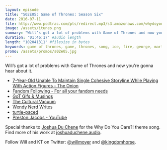 ```yaml
---
layout: episode
title: "S02E05: Game of Thrones: Season Six"
date: 2016-07-11
file: http://www.podtrac.com/pts/redirect.mp3/s3.amazonaws.com/whydoyoucare.fm/Why+Do+You+Care+-+S02E05.mp3
image: /assets/itunes.png
summary: "Will’s got a lot of problems with Game of Thrones and now you're gonna hear about it."
duration: "01:46:17" #audio length
length: "102041311" #filesize in bytes
keywords: game of thrones, game, thrones, song, ice, fire, george, martin, lannister, stark, cersei, tyrion, jon, snow, sansa, westeros, arya 
promo: /assets/promos/s02e05.jpg
---
```


Will’s got a lot of problems with Game of Thrones and now you're gonna hear about it.

<ul>
  <li><a href="http://www.theonion.com/article/7-year-old-unable-maintain-single-cohesive-storyli-53078">7-Year-Old Unable To Maintain Single Cohesive Storyline While Playing With Action Figures - The Onion</a></li>
  <li><a href="http://www.fandomfollowing.com/">Fandom Following - For all your fandom needs</a></li>
  <li><a href="http://gotgifsandmusings.tumblr.com/">GoT Gifs &amp; Musings</a></li>
  <li><a href="http://theculturalvacuum.tumblr.com/">The Cultural Vacuum</a></li>
  <li><a href="http://wendynerdwrites.tumblr.com/">Wendy Nerd Writes</a></li>
  <li><a href="http://turtle-paced.tumblr.com/">turtle-paced</a></li>
  <li><a href="https://www.youtube.com/channel/UCXU7XVK_2Wd6tAHYO8g9vAA/videos">Preston Jacobs
 - YouTube</a></li>
</ul>


Special thanks to [Joshua Du Chene](http://joshuaduchene.audio) for the Why Do You Care?! theme song. Find more of his work at [joshuaduchene.audio](http://joshuaduchene.audio).

Follow Will and KT on Twitter: [@willmoyer](https://twitter.com/willmoyer) and [@kingdomhorse](https://twitter.com/kingdomhorse).